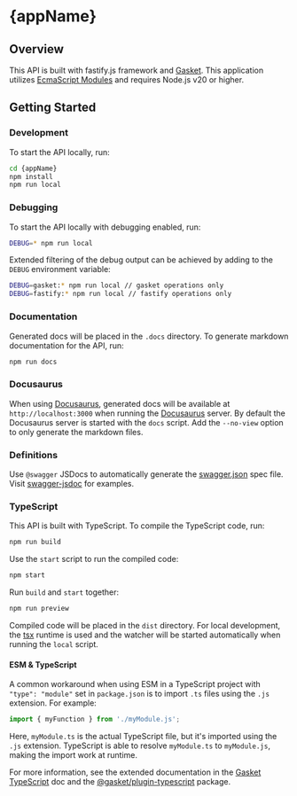 # {appName}

## Overview

This API is built with fastify.js framework and [Gasket](https://gasket.dev/). This application utilizes [EcmaScript Modules] and requires Node.js v20 or higher.

## Getting Started

### Development

To start the API locally, run:

```bash
cd {appName}
npm install
npm run local
```

### Debugging

To start the API locally with debugging enabled, run:

```bash
DEBUG=* npm run local
```

Extended filtering of the debug output can be achieved by adding to the `DEBUG` environment variable:

```bash
DEBUG=gasket:* npm run local // gasket operations only
DEBUG=fastify:* npm run local // fastify operations only
```

### Documentation

Generated docs will be placed in the `.docs` directory. To generate markdown documentation for the API, run:

```bash
npm run docs
```

### Docusaurus

When using [Docusaurus], generated docs will be available at `http://localhost:3000` when running the [Docusaurus] server. By default the Docusaurus server is started with the `docs` script. Add the `--no-view` option to only generate the markdown files.

### Definitions

Use `@swagger` JSDocs to automatically generate the [swagger.json] spec file. Visit [swagger-jsdoc] for examples.

### TypeScript

This API is built with TypeScript. To compile the TypeScript code, run:

```bash
npm run build
```

Use the `start` script to run the compiled code:

```bash
npm start
```

Run `build` and `start` together:

```bash
npm run preview
```

Compiled code will be placed in the `dist` directory. For local development, the [tsx] runtime is used and the watcher will be started automatically when running the `local` script.

#### ESM & TypeScript

A common workaround when using ESM in a TypeScript project with `"type": "module"` set in `package.json` is to import `.ts` files using the `.js` extension. For example:

```ts
import { myFunction } from './myModule.js';
```

Here, `myModule.ts` is the actual TypeScript file, but it's imported using the `.js` extension. TypeScript is able to resolve `myModule.ts` to `myModule.js`, making the import work at runtime.

For more information, see the extended documentation in the [Gasket TypeScript] doc and the [@gasket/plugin-typescript] package.


<!-- LINKS -->
[EcmaScript Modules]: https://developer.mozilla.org/en-US/docs/Web/JavaScript/Guide/Modules
[Docusaurus]: https://docusaurus.io/
[tsx]: https://tsx.is/
[@gasket/plugin-typescript]: https://gasket.dev/docs/plugins/plugin-typescript/
[Gasket TypeScript]: https://gasket.dev/docs/typescript/
[swagger-jsdoc]: https://github.com/Surnet/swagger-jsdoc/
[swagger.json]: /swagger.json
